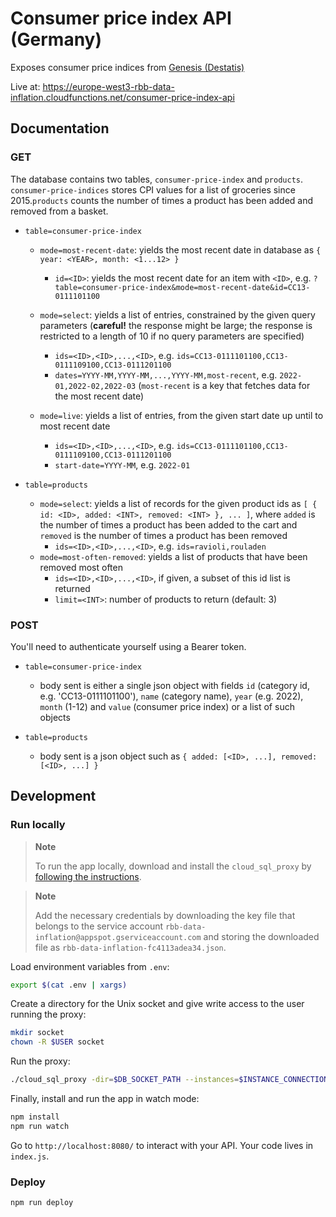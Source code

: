 # Consumer price index API (Germany)

Exposes consumer price indices from [Genesis (Destatis)](https://www-genesis.destatis.de/genesis//online?operation=table&code=61111-0006&bypass=true&levelindex=0&levelid=1657617156882#abreadcrumb)

Live at: https://europe-west3-rbb-data-inflation.cloudfunctions.net/consumer-price-index-api

## Documentation

### GET

The database contains two tables, `consumer-price-index` and `products`. `consumer-price-indices` stores CPI values for a list of groceries since 2015.`products` counts the number of times a product has been added and removed from a basket.

- `table=consumer-price-index`

  - `mode=most-recent-date`: yields the most recent date in database as `{ year: <YEAR>, month: <1...12> }`

    - `id=<ID>`: yields the most recent date for an item with `<ID>`, e.g. `?table=consumer-price-index&mode=most-recent-date&id=CC13-0111101100`

  - `mode=select`: yields a list of entries, constrained by the given query parameters (**careful!** the response might be large; the response is restricted to a length of 10 if no query parameters are specified)

    - `ids=<ID>,<ID>,...,<ID>`, e.g. `ids=CC13-0111101100,CC13-0111109100,CC13-0111201100`
    - `dates=YYYY-MM,YYYY-MM,...,YYYY-MM,most-recent`, e.g. `2022-01,2022-02,2022-03` (`most-recent` is a key that fetches data for the most recent date)

  - `mode=live`: yields a list of entries, from the given start date up until to most recent date
    - `ids=<ID>,<ID>,...,<ID>`, e.g. `ids=CC13-0111101100,CC13-0111109100,CC13-0111201100`
    - `start-date=YYYY-MM`, e.g. `2022-01`

- `table=products`
  - `mode=select`: yields a list of records for the given product ids as `[ { id: <ID>, added: <INT>, removed: <INT> }, ... ]`, where `added` is the number of times a product has been added to the cart and `removed` is the number of times a product has been removed
    - `ids=<ID>,<ID>,...,<ID>`, e.g. `ids=ravioli,rouladen`
  - `mode=most-often-removed`: yields a list of products that have been removed most often
    - `ids=<ID>,<ID>,...,<ID>`, if given, a subset of this id list is returned
    - `limit=<INT>`: number of products to return (default: 3)

### POST

You'll need to authenticate yourself using a Bearer token.

- `table=consumer-price-index`

  - body sent is either a single json object with fields `id` (category id, e.g. 'CC13-0111101100'), `name` (category name), `year` (e.g. 2022), `month` (1-12) and `value` (consumer price index) or a list of such objects

- `table=products`
  - body sent is a json object such as `{ added: [<ID>, ...], removed: [<ID>, ...] }`

## Development

### Run locally

> **Note**
>
> To run the app locally, download and install the `cloud_sql_proxy` by [following the instructions](https://cloud.google.com/sql/docs/mysql/sql-proxy#install).

> **Note**
>
> Add the necessary credentials by downloading the key file that belongs to the service account `rbb-data-inflation@appspot.gserviceaccount.com` and storing the downloaded file as `rbb-data-inflation-fc4113adea34.json`.

Load environment variables from `.env`:

```bash
export $(cat .env | xargs)
```

Create a directory for the Unix socket and give write access to the user running the proxy:

```bash
mkdir socket
chown -R $USER socket
```

Run the proxy:

```bash
./cloud_sql_proxy -dir=$DB_SOCKET_PATH --instances=$INSTANCE_CONNECTION_NAME --credential_file=$GOOGLE_APPLICATION_CREDENTIALS &
```

Finally, install and run the app in watch mode:

```bash
npm install
npm run watch
```

Go to `http://localhost:8080/` to interact with your API. Your code lives in `index.js`.

### Deploy

```bash
npm run deploy
```
